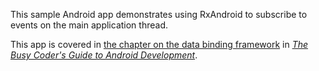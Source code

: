 This sample Android app demonstrates
using RxAndroid to subscribe to events on the main application thread.

This app is covered in 
[the chapter on the data binding framework](https://commonsware.com/Android/previews/the-data-binding-framework)
in [*The Busy Coder's Guide to Android Development*](https://commonsware.com/Android/).

